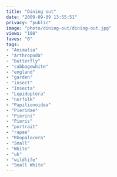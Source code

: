 ```yaml
---
title: "Dining out"
date: "2009-09-09 13:55:51"
privacy: "public"
image: "photo/dining-out/dining-out.jpg"
views: "108"
faves: "0"
tags:
- "Animalia"
- "Arthropoda"
- "butterfly"
- "cabbagewhite"
- "england"
- "garden"
- "insect"
- "Insecta"
- "Lepidoptera"
- "norfolk"
- "Papilionoidea"
- "Pieridae"
- "Pierini"
- "Pieris"
- "portrait"
- "rapae"
- "Rhopalocera"
- "Small"
- "White"
- "uk"
- "wildlife"
- "Small White"
---
```

<a href="/photos/2009/09/10/dining-out" rel="nofollow"></a>
